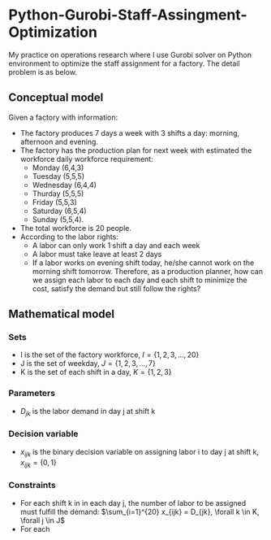 # Python-Gurobi-Staff-Assingment-Optimization
My practice on operations research where I use Gurobi solver on Python environment to optimize the staff assignment for a factory. The detail problem is as below.

## Conceptual model
Given a factory with information:
- The factory produces 7 days a week with 3 shifts a day: morning, afternoon and evening.
- The factory has the production plan for next week with estimated the workforce daily workforce requirement:
  * Monday (6,4,3)
  * Tuesday (5,5,5)
  * Wednesday (6,4,4)
  * Thurday (5,5,5)
  * Friday (5,5,3)
  * Saturday (6,5,4)
  * Sunday (5,5,4).
- The total workforce is 20 people.
- According to the labor rights:
  * A labor can only work 1 shift a day and each week
  * A labor must take leave at least 2 days
  * If a labor works on evening shift today, he/she cannot work on the morning shift tomorrow.
Therefore, as a production planner, how can we assign each labor to each day and each shift to minimize the cost, satisfy the demand but still follow the rights?

## Mathematical model
### Sets
- I is the set of the factory workforce, $I = \{1, 2, 3, \dots, 20\}$
- J is the set of weekday, $J = \{1, 2, 3, \dots, 7\}$
- K is the set of each shift in a day, $K = \{1, 2, 3\}$

### Parameters
- $D_{jk}$ is the labor demand in day j at shift k

### Decision variable
- $x_{ijk}$ is the binary decision variable on assigning labor i to day j at shift k, $x_{ijk} = \{0, 1\}$

### Constraints
- For each shift k in in each day j, the number of labor to be assigned must fulfill the demand: $\sum_{i=1}^{20} x_{ijk} = D_{jk}, \forall k \in K, \forall j \in J$
- For each 

